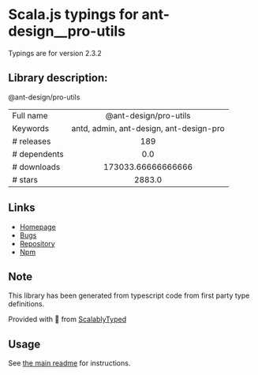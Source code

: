
# Scala.js typings for ant-design__pro-utils

Typings are for version 2.3.2

## Library description:
@ant-design/pro-utils

|                    |                 |
| ------------------ | :-------------: |
| Full name          | @ant-design/pro-utils |
| Keywords           | antd, admin, ant-design, ant-design-pro |
| # releases         | 189 |
| # dependents       | 0.0 |
| # downloads        | 173033.66666666666 |
| # stars            | 2883.0 |

## Links
- [Homepage](https://github.com/ant-design/pro-components/tree/master/packages/utils#readme)
- [Bugs](http://github.com/umijs/plugins/issues)
- [Repository](https://github.com/ant-design/pro-components)
- [Npm](https://www.npmjs.com/package/%40ant-design%2Fpro-utils)
    


## Note
This library has been generated from typescript code from first party type definitions.

Provided with :purple_heart: from [ScalablyTyped](https://github.com/oyvindberg/ScalablyTyped)

## Usage
See [the main readme](../../readme.md) for instructions.


